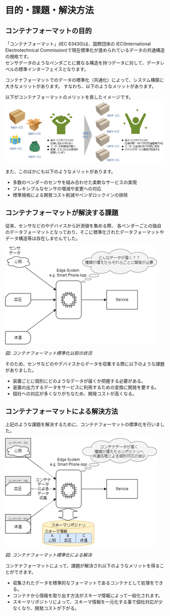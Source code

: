 # 目的・課題・解決方法

## コンテナフォーマットの目的

「コンテナフォーマット」(IEC 63430)は、国際団体の IEC(International Electrotechnical Commission)で現在標準化が進められているデータの共通構造の規格です。  
センサデータのようなベンダごとに異なる構造を持つデータに対して、データレベルの標準インターフェイスとなります。

コンテナフォーマットでのデータの標準化（共通化）によって、システム構築に大きなメリットがあります。
すなわち、以下のようなメリットがあります。

以下がコンテナフォーマットのメリットを表したイメージです。
![VisionOfContainerFormat](container_format_vison.png)

また、このほかにも以下のようなメリットがあります。

- 多数のベンダーのセンサを組み合わせた柔軟なサービスの実現
- フレキシブルなセンサの増減や変更への対応
- 標準規格による開発コスト削減やベンダロックインの排除

## コンテナフォーマットが解決する課題

従来、センサなどのやデバイスから計測値を集める際、
各ベンダーごとの独自のデータフォーマットとなっており、そこに標準化されたデータフォーマットやデータ構造等は存在しませんでした。

![](./basic_before.drawio.png)

_図: コンテナフォーマット標準化以前の状況_

そのため、センサなどのやデバイスからデータを収集する際に以下のような課題がありました。

- 装置ごとに個別にどのようなデータが届くか把握する必要がある。
- 装置の出力するデータをサービスに利用するための変換に開発を要する。
- 個社への対応が多くなりがちなため、開発コストが高くなる。

## コンテナフォーマットによる解決方法

上記のような課題を解決するために、コンテナフォーマットの標準化を行いました。

![コンテナフォーマット標準化による解決](./basic_after.drawio.png)

_図: コンテナフォーマット標準化による解決_

コンテナフォーマットによって、課題が解決され以下のようなメリットを得ることができます。

- 収集されたデータを標準的なフォーマットであるコンテナとして処理をできる。
- コンテナから情報を取り出す方法がスキーマ情報によって一般化されます。
- スキーマリポジトリによって、スキーマ情報を一元化する事で個社対応が少なくなり、開発コストが下がる。
